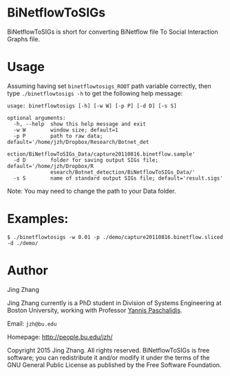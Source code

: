 BiNetflowToSIGs
======

BiNetflowToSIGs is short for converting BiNetflow file To Social Interaction Graphs file.


Usage
=====
Assuming having set `binetflowtosigs_ROOT` path variable correctly, then type `./binetflowtosigs -h` to get the following help message:
```
usage: binetflowtosigs [-h] [-w W] [-p P] [-d D] [-s S]

optional arguments:
  -h, --help  show this help message and exit
  -w W        window size; default=1
  -p P        path to raw data; default='/home/jzh/Dropbox/Research/Botnet_det
              ection/BiNetflowToSIGs_Data/capture20110816.binetflow.sample'
  -d D        folder for saving output SIGs file; default='/home/jzh/Dropbox/R
              esearch/Botnet_detection/BiNetflowToSIGs_Data/'
  -s S        name of standard output SIGs file; default='result.sigs'
```

Note: You may need to change the path to your Data folder.

Examples:
====

 `$ ./binetflowtosigs -w 0.01 -p ./demo/capture20110816.binetflow.sliced -d ./demo/`


Author
=============
Jing Zhang

Jing Zhang currently is a PhD student in Division of Systems Engineering at Boston University, working with Professor [Yannis Paschalidis](http://sites.bu.edu/paschalidis/).


Email: `jzh@bu.edu`

Homepage: http://people.bu.edu/jzh/


Copyright 2015 Jing Zhang. All rights reserved. BiNetflowToSIGs is free software; you can redistribute it and/or modify it under
the terms of the GNU General Public License as published by the Free Software Foundation.